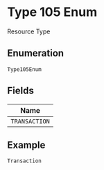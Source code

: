 
# Type 105 Enum

Resource Type

## Enumeration

`Type105Enum`

## Fields

| Name |
|  --- |
| `TRANSACTION` |

## Example

```
Transaction
```

